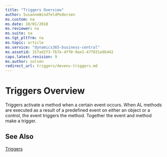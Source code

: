 ```yaml
---
title: "Triggers Overview"
author: SusanneWindfeldPedersen
ms.custom: na
ms.date: 10/01/2018
ms.reviewer: na
ms.suite: na
ms.tgt_pltfrm: na
ms.topic: article
ms.service: "dynamics365-business-central"
ms.assetid: 157ad2f3-7b7e-4ff0-9ae1-47f031e9b442
caps.latest.revision: 9
ms.author: solsen
redirect_url: triggers/devenv-triggers.md
---
```

<!-- Do not write in this topic, it is being redirected to devenv-triggers.md -->

# Triggers Overview
Triggers activate a method when a certain event occurs. When AL methods are executed as a result of a predefined event on either an object or a control, the event triggers the method. Together the event and method make a trigger.

## See Also  
 [Triggers](triggers/devenv-triggers.md)